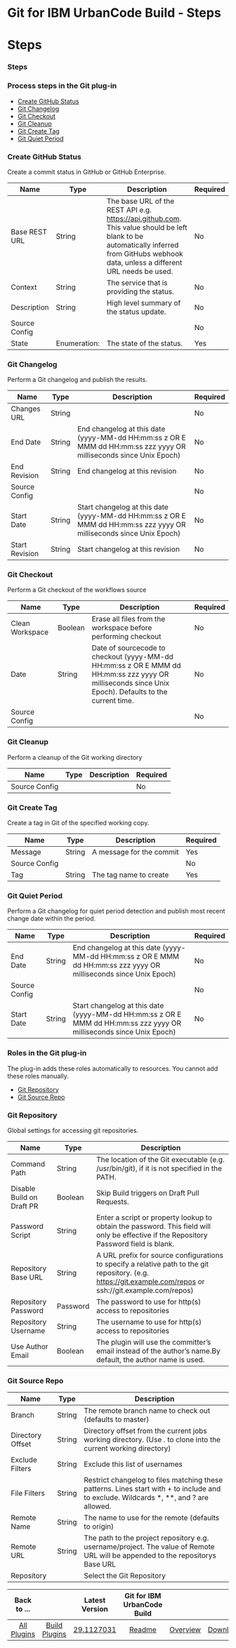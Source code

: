 
Git for IBM UrbanCode Build - Steps
===================================

# Steps


### Steps



### Process steps in the Git plug-in

* [Create GitHub Status](#create_github_status)
* [Git Changelog](#git_changelog)
* [Git Checkout](#git_checkout)
* [Git Cleanup](#git_cleanup)
* [Git Create Tag](#git_create_tag)
* [Git Quiet Period](#git_quiet_period)


### Create GitHub Status

Create a commit status in GitHub or GitHub Enterprise.


| Name | Type | Description                                                                                                          | Required |
| ---- | ---- | -------------------------------------------------------------------------------------------------------------------- | -------- |
| Base REST URL | String | The base URL of the REST API e.g. https://api.github.com. This value should be left blank to be automatically inferred from GitHubs webhook data, unless a different URL needs be used. | No |
| Context | String | The service that is providing the status. | No |
| Description | String | High level summary of the status update. | No |
| Source Config |  |  | No |
| State | Enumeration: | The state of the status. | Yes |

### Git Changelog

Perform a Git changelog and publish the results.


| Name | Type | Description                                                                                                          | Required |
| ---- | ---- | -------------------------------------------------------------------------------------------------------------------- | -------- |
| Changes URL | String |  | No |
| End Date | String | End changelog at this date (yyyy-MM-dd HH:mm:ss z OR E MMM dd HH:mm:ss zzz yyyy OR milliseconds since Unix Epoch) | No |
| End Revision | String | End changelog at this revision | No |
| Source Config |  |  | No |
| Start Date | String | Start changelog at this date (yyyy-MM-dd HH:mm:ss z OR E MMM dd HH:mm:ss zzz yyyy OR milliseconds since Unix Epoch) | No |
| Start Revision | String | Start changelog at this revision | No |

### Git Checkout

Perform a Git checkout of the workflows source


| Name | Type | Description                                                                                                          | Required |
| ---- | ---- | -------------------------------------------------------------------------------------------------------------------- | -------- |
| Clean Workspace | Boolean | Erase all files from the workspace before performing checkout | No |
| Date | String | Date of sourcecode to checkout (yyyy-MM-dd HH:mm:ss z OR E MMM dd HH:mm:ss zzz yyyy OR milliseconds since Unix Epoch). Defaults to the current time. | No |
| Source Config |  |  | No |

### Git Cleanup

Perform a cleanup of the Git working directory


| Name | Type | Description                                                                                                          | Required |
| ---- | ---- | -------------------------------------------------------------------------------------------------------------------- | -------- |
| Source Config |  |  | No |

### Git Create Tag

Create a tag in Git of the specified working copy.


| Name | Type | Description                                                                                                          | Required |
| ---- | ---- | -------------------------------------------------------------------------------------------------------------------- | -------- |
| Message | String | A message for the commit | Yes |
| Source Config |  |  | No |
| Tag | String | The tag name to create | Yes |

### Git Quiet Period

Perform a Git changelog for quiet period detection and publish most recent change date within the period.


| Name | Type | Description                                                                                                          | Required |
| ---- | ---- | -------------------------------------------------------------------------------------------------------------------- | -------- |
| End Date | String | End changelog at this date (yyyy-MM-dd HH:mm:ss z OR E MMM dd HH:mm:ss zzz yyyy OR milliseconds since Unix Epoch) | No |
| Source Config |  |  | No |
| Start Date | String | Start changelog at this date (yyyy-MM-dd HH:mm:ss z OR E MMM dd HH:mm:ss zzz yyyy OR milliseconds since Unix Epoch) | No |


### Roles in the Git plug-in

The plug-in adds these roles automatically to resources. You cannot add these roles manually.

* [Git Repository](#git_repository_role)
* [Git Source Repo](#git_source_repo_role)


### Git Repository

Global settings for accessing git repositories.


| Name | Type | Description |
| --- | --- | --- |
| Command Path | String | The location of the Git executable (e.g. /usr/bin/git), if it is not specified in the PATH. |
| Disable Build on Draft PR | Boolean | Skip Build triggers on Draft Pull Requests. |
| Password Script | String | Enter a script or property lookup to obtain the password. This field will only be effective if the Repository Password field is blank. |
| Repository Base URL | String | A URL prefix for source configurations to specify a relative path to the git repository. (e.g. https://git.example.com/repos or ssh://git.example.com/repos) |
| Repository Password | Password | The password to use for http(s) access to repositories |
| Repository Username | String | The username to use for http(s) access to repositories |
| Use Author Email | Boolean | The plugin will use the committer’s email instead of the author’s name.By default, the author name is used. |

### Git Source Repo


| Name | Type | Description |
| --- | --- | --- |
| Branch | String | The remote branch name to check out (defaults to master) |
| Directory Offset | String | Directory offset from the current jobs working directory. (Use . to clone into the current working directory) |
| Exclude Filters | String | Exclude this list of usernames |
| File Filters | String | Restrict changelog to files matching these patterns. Lines start with + to include and to exclude. Wildcards \*, \*\*, and ? are allowed. |
| Remote Name | String | The name to use for the remote (defaults to origin) |
| Remote URL | String | The path to the project repository e.g. username/project. The value of Remote URL will be appended to the repositorys Base URL |
| Repository |  | Select the Git Repository |



|Back to ...||Latest Version|Git for IBM UrbanCode Build |||
| :---: | :---: | :---: | :---: | :---: | :---: |
|[All Plugins](../../index.md)|[Build Plugins](../README.md)|[29.1127031](https://raw.githubusercontent.com/UrbanCode/IBM-UCB-PLUGINS/main/files/Git/Git-29.1127031.zip)|[Readme](README.md)|[Overview](overview.md)|[Downloads](downloads.md)|
